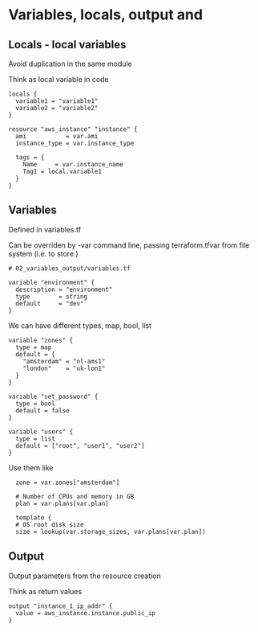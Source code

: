 # Variables, locals, output and 

## Locals - local variables

Avoid duplication in the same module

Think as local variable in code

```
locals {
  variable1 = "variable1"
  variable2 = "variable2"
}

resource "aws_instance" "instance" {
  ami           = var.ami
  instance_type = var.instance_type

  tags = {
    Name     = var.instance_name
    Tag1 = local.variable1
  }
}

```

## Variables 

Defined in variables.tf

Can be overriden by -var command line, passing terraform.tfvar from file system (i.e. to store )

```
# 02_variables_output/variables.tf

variable "environment" {
  description = "environment"
  type        = string
  default     = "dev"
}
```

We can have different types, map, bool, list

```
variable "zones" {
  type = map
  default = {
    "amsterdam" = "nl-ams1"
    "london"    = "uk-lon1"
  }
}

variable "set_password" {
  type = bool
  default = false
}

variable "users" {
  type = list
  default = ["root", "user1", "user2"]
}
```

Use them like

```
  zone = var.zones["amsterdam"]
  
  # Number of CPUs and memory in GB
  plan = var.plans[var.plan]

  template {
  # OS root disk size
  size = lookup(var.storage_sizes, var.plans[var.plan])
```

## Output

Output parameters from the resource creation

Think as return values

```
output "instance_1_ip_addr" {
  value = aws_instance.instance.public_ip
}
```



